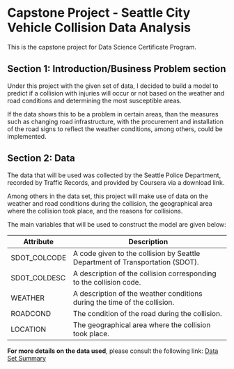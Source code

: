 





# Capstone Project - Seattle City Vehicle Collision Data Analysis 

This is the capstone project for Data Science Certificate Program.

## Section 1: Introduction/Business Problem section

Under this project with the given set of data, I decided to build a model to predict if a collision with injuries will occur or not based on the weather and road conditions and determining the most susceptible areas.

If the data shows this to be a problem in certain areas, than the measures such as changing road infrastructure, with the procurement and installation of the road signs to reflect the weather conditions, among others, could be implemented.


## Section 2: Data

The data that will be used was collected by the Seattle Police Department, recorded by Traffic Records, and provided by Coursera via a download link.

Among others in the data set, this project will make use of data on the weather and road conditions during the collision, the geographical area where the collision took place, and the reasons for collisions.

The main variables that will be used to construct the model are given below:

| Attribute    | Description                                                                  |
| ------------ | ---------------------------------------------------------------------------- | 
| SDOT_COLCODE | A code given to the collision by Seattle Department of Transportation (SDOT).|
| SDOT_COLDESC | A description of the collision corresponding to the collision code.          |
| WEATHER      | A description of the weather conditions during the time of the collision.    |
| ROADCOND     | The condition of the road during the collision.                              |
| LOCATION     | The geographical area where the collision took place.                        |

__For more details on the data used__, please consult the following link: [Data Set Summary](https://www.seattle.gov/Documents/Departments/SDOT/GIS/Collisions_OD.pdf)
